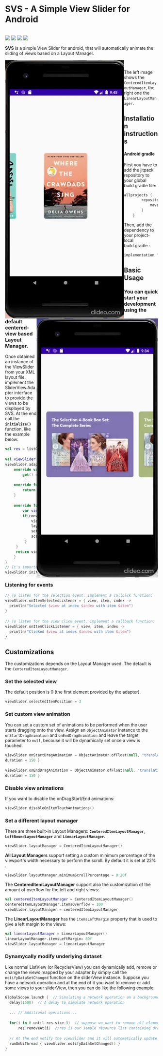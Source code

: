 # SVS - A Simple View Slider for Android
<br>[![](https://jitpack.io/v/cyclonesword/android-view-slider.svg)](https://jitpack.io/#cyclonesword/android-view-slider)
[![](https://badgen.net/badge/android/API%2021+/green)](https://jitpack.io/#cyclonesword/android-view-slider)
[![](https://badgen.net/badge/license/MIT/red)](https://jitpack.io/#cyclonesword/android-view-slider)
[![](https://badgen.net/badge/kotlin/1.4)](https://jitpack.io/#cyclonesword/android-view-slider)




**SVS** is a simple View Slider for android, that will automatically animate the sliding of views based on a Layout Manager.
<div style="width:100%">
<img style="float:left;" src="https://github.com/cyclonesword/android-view-slider/blob/master/readme-animgif-centered-layout.gif?raw=true">&nbsp;&nbsp;&nbsp;&nbsp;&nbsp;&nbsp;
<img style="float:right" src="https://github.com/cyclonesword/android-view-slider/blob/master/readme-animgif-linear-layout.gif?raw=true">
</div>

The left image shows the `CenteredItemLayoutManager`, the right one the `LinearLayoutManager`.

## Installation instructions

#### Android gradle
First you have to add the jitpack repository to your global build.gradle file:
``` groovy
allprojects {
        repositories {
            maven { url 'https://jitpack.io' }
        }
    }
```


Then, add the dependency to your project-local build.gradle :
``` groovy
implementation 'com.github.cyclonesword:android-view-slider:1.0.RC3'
```


## Basic Usage

### You can quick start your development using the default centered-view based Layout Manager.

Once obtained an instance of the ViewSlider from your XML layout file,  implement the SliderView.Adapter interface to provide the views to be displayed by SVS. 
At the end call the **`initialize()`** function, like the example below:
``` kotlin
val res = listOf(R.drawable.book1, R.drawable.book2,R.drawable.book3,R.drawable.book1,R.drawable.book2,R.drawable.book3)

val viewSlider = findViewById<SliderView>(R.id.slider)  
viewSlider.adapter = object : SliderView.Adapter<Int> {  
    override val count: Int  
        get() = res.size  
  
    override fun getItem(position: Int): Int {  
        return res[position]  
    }  
  
    override fun getView(position: Int, parent: SliderView, convertView: View?): View {  
        var view = convertView  
        if(convertView == null) {  
            view = ImageView(this@MainActivity).apply {  
            layoutParams = FrameLayout.LayoutParams(WRAP_CONTENT, WRAP_CONTENT)  
            setImageResource(getItem(position))  
            scaleType = ImageView.ScaleType.CENTER_CROP  
         }  
     }  
     return view!!  
    }  
}
// It's important to call this member function, otherwise the SldierView won't work!
viewSlider.initialize()
```
### Listening for events

``` kotlin
// To listen for the selection event, implement a callback function:
viewSlider.onItemSelectedListener = { view, item, index ->  
  println("Selected $view at index $index with item $item")  
} 
 
// To listen for the view click event, implement a callback function:
viewSlider.onItemClickListener = { view, item, index ->  
  println("Clidked $view at index $index with item $item")  
}
```

## Customizations

The customizations depends on the Layout Manager used. The default is the `CenteredItemLayoutManager`.

### Set the selected view 
The default position is 0 (the first element provided by the adapter).
``` kotlin
viewSlider.selectedItemPosition = 3
```

### Set custom view animation 
You can set a custom set of animations to be performed when the user starts dragging onto the view.
Assign an `ObjectAnimator` instance to the `onStartDragAnimation` and  `onEndDragAnimation`  and leave the target parameter to `null`, becouse it will be dynamically set once a view is touched.
``` kotlin
viewSlider.onStartDragAnimation = ObjectAnimator.ofFloat(null, "translationY", -100f).apply { 
duration = 150 }  

viewSlider.onEndDragAnimation = ObjectAnimator.ofFloat(null, "translationY", 0f).apply {
duration = 150 }
```

### Disable view animations 
If you want to disable the onDragStart/End animations:
``` kotlin
viewSlider.disableOnItemTouchAnimations()
```

### Set a different layout manager
There are three built-in Layout Managers: 
<b>`CenteredItemLayoutManager`</b>,
<b>`LeftBoundLayoutManager`</b> and 
<b>`LinearLayoutManager`.</b>

``` kotlin
viewSlider.layoutManager = CenteredItemLayoutManager()
```
**All Layout Managers** support setting a custom minimum percentage of the viewport's width necessary to perform the scroll. By default it is set at 22% .

``` kotlin
viewSlider.layoutManager.minimumScrollPercentage = 0.20f
```
The **CenteredItemLayoutManager** support also the customization of the amount of overflow for the left and right views:
``` kotlin
val centeredItemLayoutManager = CenteredItemLayoutManager()  
centeredItemLayoutManager.itemsOverflow = 100
viewSlider.layoutManager = centeredItemLayoutManager  
```

The **LinearLayoutManager** has the `itemsLeftMargin`  property that is used to give a left margin to the views:
``` kotlin  
val linearLayoutManager = LinearLayoutManager() 
linearLayoutManager.itemsLeftMargin= 80f  
viewSlider.layoutManager = linearLayoutManager
```

### Dynamycally modify underlying dataset
Like normal ListView (or RecyclerView) you can dynamically add, remove or change the views mapped by your adapter by simply call the `notifyDataSetChanged` function on the sliderView instance. 
Suppose you have a network operation and at the end of it you want to remove or add some views to your sliderView, then you can do like the following example:

``` kotlin
GlobalScope.launch {  // Simulating a network operation on a background thread...
  delay(1500)  // A delay to simulate network operation
  
  ... // Additional operations...
  
  for(i in 0 until res.size-3)  // suppose we want to remove all elements but the last 3
      res.removeAt(i)  //res is our sample resource list containing drawables
      
  // At the end notify the viewSlider and it will automatically update itself
  runOnUiThread { viewSlider.notifyDataSetChanged() }  
}
```
